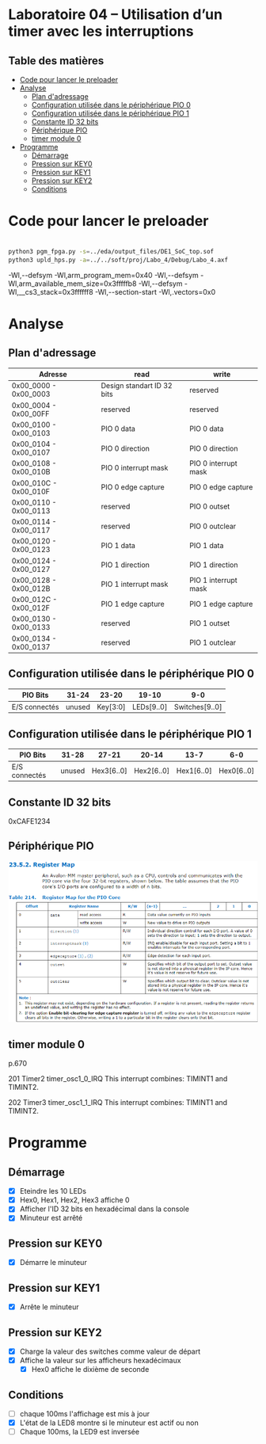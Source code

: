 # Laboratoire 04 – Utilisation d’un timer avec les interruptions <!-- omit in toc -->

## Table des matières

- [Code pour lancer le preloader](#code-pour-lancer-le-preloader)
- [Analyse](#analyse)
  - [Plan d'adressage](#plan-dadressage)
  - [Configuration utilisée dans le périphérique PIO 0](#configuration-utilisée-dans-le-périphérique-pio-0)
  - [Configuration utilisée dans le périphérique PIO 1](#configuration-utilisée-dans-le-périphérique-pio-1)
  - [Constante ID 32 bits](#constante-id-32-bits)
  - [Périphérique PIO](#périphérique-pio)
  - [timer module 0](#timer-module-0)
- [Programme](#programme)
  - [Démarrage](#démarrage)
  - [Pression sur KEY0](#pression-sur-key0)
  - [Pression sur KEY1](#pression-sur-key1)
  - [Pression sur KEY2](#pression-sur-key2)
  - [Conditions](#conditions)

# Code pour lancer le preloader

```bash

python3 pgm_fpga.py -s=../eda/output_files/DE1_SoC_top.sof
python3 upld_hps.py -a=../../soft/proj/Labo_4/Debug/Labo_4.axf

```

-Wl,--defsym -Wl,arm_program_mem=0x40 -Wl,--defsym -Wl,arm_available_mem_size=0x3fffffb8 -Wl,--defsym -Wl,__cs3_stack=0x3ffffff8 -Wl,--section-start -Wl,.vectors=0x0


# Analyse

## Plan d'adressage

| Adresse               | read                       | write                |
| --------------------- | -------------------------- | -------------------- |
| 0x00_0000 - 0x00_0003 | Design standart ID 32 bits | reserved             |
| 0x00_0004 - 0x00_00FF | reserved                   | reserved             |
| 0x00_0100 - 0x00_0103 | PIO 0 data                 | PIO 0 data           |
| 0x00_0104 - 0x00_0107 | PIO 0 direction            | PIO 0 direction      |
| 0x00_0108 - 0x00_010B | PIO 0 interrupt mask       | PIO 0 interrupt mask |
| 0x00_010C - 0x00_010F | PIO 0 edge capture         | PIO 0 edge capture   |
| 0x00_0110 - 0x00_0113 | reserved                   | PIO 0 outset         |
| 0x00_0114 - 0x00_0117 | reserved                   | PIO 0 outclear       |
| 0x00_0120 - 0x00_0123 | PIO 1 data                 | PIO 1 data           |
| 0x00_0124 - 0x00_0127 | PIO 1 direction            | PIO 1 direction      |
| 0x00_0128 - 0x00_012B | PIO 1 interrupt mask       | PIO 1 interrupt mask |
| 0x00_012C - 0x00_012F | PIO 1 edge capture         | PIO 1 edge capture   |
| 0x00_0130 - 0x00_0133 | reserved                   | PIO 1 outset         |
| 0x00_0134 - 0x00_0137 | reserved                   | PIO 1 outclear       |

## Configuration utilisée dans le périphérique PIO 0

| PIO Bits      | 31-24  | 23-20    | 19-10      | 9-0            |
| ------------- | ------ | -------- | ---------- | -------------- |
| E/S connectés | unused | Key[3:0] | LEDs[9..0] | Switches[9..0] |

## Configuration utilisée dans le périphérique PIO 1

| PIO Bits      | 31-28  | 27-21      | 20-14      | 13-7       | 6-0        |
| ------------- | ------ | ---------- | ---------- | ---------- | ---------- |
| E/S connectés | unused | Hex3[6..0] | Hex2[6..0] | Hex1[6..0] | Hex0[6..0] |

## Constante ID 32 bits 

0xCAFE1234	

## Périphérique PIO

![Register Map PIO](img/Register%20Map%20PIO.png)

## timer module 0

p.670

201 Timer2 
timer_osc1_0_IRQ This interrupt combines: TIMINT1 and TIMINT2.

202 Timer3 
timer_osc1_1_IRQ This interrupt combines: TIMINT1 and TIMINT2.


# Programme

## Démarrage

- [x] Eteindre les 10 LEDs
- [x] Hex0, Hex1, Hex2, Hex3 affiche 0
- [x] Afficher l'ID 32 bits en hexadécimal dans la console
- [x] Minuteur est arrêté

## Pression sur KEY0

- [x] Démarre le minuteur

## Pression sur KEY1

- [x] Arrête le minuteur

## Pression sur KEY2

- [x] Charge la valeur des switches comme valeur de départ
- [x] Affiche la valeur sur les afficheurs hexadécimaux
  - [x] Hex0 affiche le dixième de seconde

## Conditions

- [ ] chaque 100ms l'affichage est mis à jour
- [x] L'état de la LED8 montre si le minuteur est actif ou non
- [ ] Chaque 100ms, la LED9 est inversée
